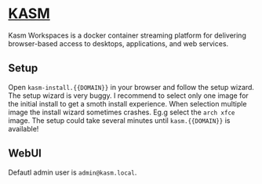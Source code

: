 # [KASM](https://github.com/linuxserver/docker-kasm)

Kasm Workspaces is a docker container streaming platform for delivering browser-based access to desktops, applications, and web services. 

## Setup

Open `kasm-install.{{DOMAIN}}` in your browser and follow the setup wizard. The setup wizard is very buggy. I recommend to select only one image for the initial install to get a smoth install experience. When selection multiple image the install wizard sometimes crashes. Eg.g select the `arch xfce` image. The setup could take several minutes until `kasm.{{DOMAIN}}` is available!

## WebUI

Defautl admin user is `admin@kasm.local`.
